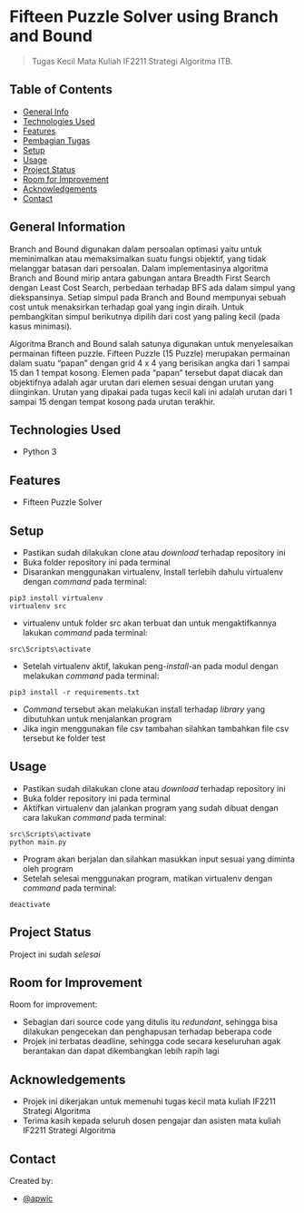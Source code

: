 # Fifteen Puzzle Solver using Branch and Bound
> Tugas Kecil Mata Kuliah IF2211 Strategi Algoritma ITB.

## Table of Contents
* [General Info](#general-information)
* [Technologies Used](#technologies-used)
* [Features](#features)
* [Pembagian Tugas](#pembagian-tugas)
* [Setup](#setup)
* [Usage](#usage)
* [Project Status](#project-status)
* [Room for Improvement](#room-for-improvement)
* [Acknowledgements](#acknowledgements)
* [Contact](#contact)
<!-- * [License](#license) -->


## General Information
Branch and Bound digunakan dalam persoalan optimasi yaitu untuk meminimalkan atau memaksimalkan suatu fungsi objektif, yang tidak melanggar batasan dari persoalan. Dalam implementasinya algoritma Branch and Bound mirip antara gabungan antara Breadth First Search dengan Least Cost Search, perbedaan terhadap BFS ada dalam simpul yang diekspansinya. Setiap simpul pada Branch and Bound mempunyai sebuah cost untuk menaksirkan terhadap goal  yang ingin diraih. Untuk pembangkitan simpul berikutnya dipilih dari cost yang paling kecil (pada kasus minimasi). 

Algoritma Branch and Bound salah satunya digunakan untuk menyelesaikan permainan fifteen puzzle. Fifteen Puzzle (15 Puzzle) merupakan permainan dalam suatu “papan” dengan grid 4 x 4 yang berisikan angka dari 1 sampai 15 dan 1 tempat kosong. Elemen pada “papan” tersebut dapat diacak dan objektifnya adalah agar urutan dari elemen sesuai dengan urutan yang diinginkan. Urutan yang dipakai pada tugas kecil kali ini adalah urutan dari 1 sampai 15 dengan tempat kosong pada urutan terakhir.

## Technologies Used
- Python 3

## Features
- Fifteen Puzzle Solver

## Setup
- Pastikan sudah dilakukan clone atau _download_ terhadap repository ini
- Buka folder repository ini pada terminal
- Disarankan menggunakan virtualenv, Install terlebih dahulu virtualenv dengan _command_ pada terminal:
```
pip3 install virtualenv
virtualenv src
```
- virtualenv untuk folder src akan terbuat dan untuk mengaktifkannya lakukan _command_ pada terminal:
```
src\Scripts\activate
```
- Setelah virtualenv aktif, lakukan peng-_install_-an pada modul dengan melakukan _command_ pada terminal:
```
pip3 install -r requirements.txt
```
- _Command_ tersebut akan melakukan install terhadap _library_ yang dibutuhkan untuk menjalankan program
- Jika ingin menggunakan file csv tambahan silahkan tambahkan file csv tersebut ke folder test

## Usage
- Pastikan sudah dilakukan clone atau _download_ terhadap repository ini
- Buka folder repository ini pada terminal
- Aktifkan virtualenv dan jalankan program yang sudah dibuat dengan cara lakukan _command_ pada terminal:
```
src\Scripts\activate
python main.py
```
- Program akan berjalan dan silahkan masukkan input sesuai yang diminta oleh program
- Setelah selesai menggunakan program, matikan virtualenv dengan _command_ pada terminal:
```
deactivate
```


## Project Status
Project ini sudah  _selesai_ 

## Room for Improvement
Room for improvement:
- Sebagian dari source code yang ditulis itu _redundant_, sehingga bisa dilakukan pengecekan dan penghapusan terhadap beberapa code
- Projek ini terbatas deadline, sehingga code secara keseluruhan agak berantakan dan dapat dikembangkan lebih rapih lagi

## Acknowledgements
- Projek ini dikerjakan untuk memenuhi tugas kecil mata kuliah IF2211 Strategi Algoritma
- Terima kasih kepada seluruh dosen pengajar dan asisten mata kuliah IF2211 Strategi Algoritma

## Contact
Created by:
- [@apwic](https://github.com/apwic)
<!-- Optional -->
<!-- ## License -->
<!-- This project is open source and available under the [... License](). -->

<!-- You don't have to include all sections - just the one's relevant to your project -->

